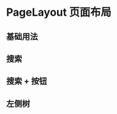 # PageLayout 页面布局

## 基础用法

<script setup>
import Demo1 from './demo1.vue'
import Demo2 from './demo2.vue'
import Demo3 from './demo3.vue'
import Demo4 from './demo4.vue'
</script>

<Demo1></Demo1>

## 搜索
<Demo2></Demo2>

## 搜索 + 按钮
<Demo3></Demo3>

## 左侧树
<Demo4></Demo4>
